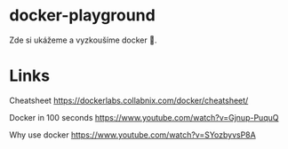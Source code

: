 # docker-playground

Zde si ukážeme a vyzkoušíme docker 🙂.

# Links

Cheatsheet https://dockerlabs.collabnix.com/docker/cheatsheet/

Docker in 100 seconds https://www.youtube.com/watch?v=Gjnup-PuquQ

Why use docker https://www.youtube.com/watch?v=SYozbyvsP8A
